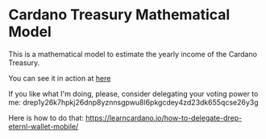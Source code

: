 # Cardano Treasury Mathematical Model

This is a mathematical model to estimate the yearly income of the Cardano Treasury.

You can see it in action at [here](https://github.com/lantr-io/treasury-model/blob/main/treasury.ipynb)

If you like what I'm doing, please, consider delegating your voting power to me:
drep1y26k7hpkj26dnp8yznnsgpwu8l6pkgcdey4zd23dk655qcse26y3g

Here is how to do that: https://learncardano.io/how-to-delegate-drep-eternl-wallet-mobile/
